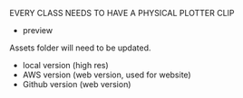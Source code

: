 EVERY CLASS NEEDS TO HAVE A PHYSICAL PLOTTER CLIP 
- preview 

Assets folder will need to be updated. 
- local version (high res)
- AWS version (web version, used for website)
- Github version (web version)